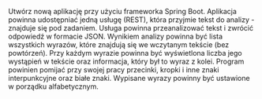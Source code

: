 Utwórz nową aplikację przy użyciu frameworka Spring Boot. Aplikacja powinna udostępniać jedną usługę (REST), która przyjmie tekst do analizy - znajduje się pod zadaniem. Usługa  powinna przeanalizować tekst i zwrócić odpowiedź w formacie JSON. Wynikiem analizy powinna być lista wszystkich wyrazów, które znajdują się we wczytanym tekście (bez powtórzeń). Przy każdym wyrazie powinna być wyświetlona liczba jego wystąpień w tekście oraz informacja, który był to wyraz z kolei. Program powinien pomijać przy swojej pracy przecinki, kropki i inne znaki interpunkcyjne oraz białe znaki. Wypisane wyrazy powinny być ustawione w porządku alfabetycznym.


